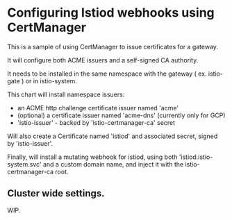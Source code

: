 # Configuring Istiod webhooks using CertManager

This is a sample of using CertManager to issue certificates for
a gateway. 

It will configure both ACME issuers and a self-signed CA authority.

It needs to be installed in the same namespace with the gateway
( ex. istio-gate ) or in istio-system.

This chart will install namespace issuers:

- an ACME http challenge certificate issuer named 'acme'
- (optional) a certificate issuer named 'acme-dns' (currently only for GCP)
- 'istio-issuer' - backed by 'istio-certmanager-ca' secret

Will also create a Certificate named 'istiod' and associated secret, 
signed by 'istio-issuer'.

Finally, will install a mutating webhook for istiod, using both 
'istiod.istio-system.svc' and a custom domain name, and inject 
it with the istio-certmanager-ca root.

## Cluster wide settings.

WIP.
